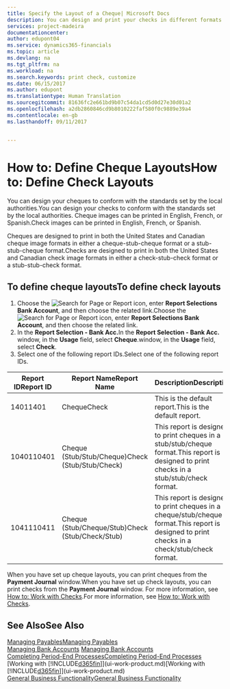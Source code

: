 ```yaml
---
title: Specify the Layout of a Cheque| Microsoft Docs
description: You can design and print your checks in different formats to conform with standards.
services: project-madeira
documentationcenter: 
author: edupont04
ms.service: dynamics365-financials
ms.topic: article
ms.devlang: na
ms.tgt_pltfrm: na
ms.workload: na
ms.search.keywords: print check, customize
ms.date: 06/15/2017
ms.author: edupont
ms.translationtype: Human Translation
ms.sourcegitcommit: 81636fc2e661bd9b07c54da1cd5d0d27e30d01a2
ms.openlocfilehash: a2db2860846cd9b8010222faf580f0c9889e39a4
ms.contentlocale: en-gb
ms.lasthandoff: 09/11/2017


---
```

# <a name="how-to-define-check-layouts"></a><span data-ttu-id="86fef-103">How to: Define Cheque Layouts</span><span class="sxs-lookup"><span data-stu-id="86fef-103">How to: Define Check Layouts</span></span>
<span data-ttu-id="86fef-104">You can design your cheques to conform with the standards set by the local authorities.</span><span class="sxs-lookup"><span data-stu-id="86fef-104">You can design your checks to conform with the standards set by the local authorities.</span></span> <span data-ttu-id="86fef-105">Cheque images can be printed in English, French, or Spanish.</span><span class="sxs-lookup"><span data-stu-id="86fef-105">Check images can be printed in English, French, or Spanish.</span></span>

<span data-ttu-id="86fef-106">Cheques are designed to print in both the United States and Canadian cheque image formats in either a cheque-stub-cheque format or a stub-stub-cheque format.</span><span class="sxs-lookup"><span data-stu-id="86fef-106">Checks are designed to print in both the United States and Canadian check image formats in either a check-stub-check format or a stub-stub-check format.</span></span>

## <a name="to-define-check-layouts"></a><span data-ttu-id="86fef-107">To define cheque layouts</span><span class="sxs-lookup"><span data-stu-id="86fef-107">To define check layouts</span></span>
1. <span data-ttu-id="86fef-108">Choose the ![Search for Page or Report](media/ui-search/search_small.png "Search for Page or Report icon") icon, enter **Report Selections Bank Account**, and then choose the related link.</span><span class="sxs-lookup"><span data-stu-id="86fef-108">Choose the ![Search for Page or Report](media/ui-search/search_small.png "Search for Page or Report icon") icon, enter **Report Selections Bank Account**, and then choose the related link.</span></span>
2. <span data-ttu-id="86fef-109">In the **Report Selection - Bank Acc.**</span><span class="sxs-lookup"><span data-stu-id="86fef-109">In the **Report Selection - Bank Acc.**</span></span> <span data-ttu-id="86fef-110">window, in the **Usage** field, select **Cheque**.</span><span class="sxs-lookup"><span data-stu-id="86fef-110">window, in the **Usage** field, select **Check**.</span></span>
3. <span data-ttu-id="86fef-111">Select one of the following report IDs.</span><span class="sxs-lookup"><span data-stu-id="86fef-111">Select one of the following report IDs.</span></span>

| <span data-ttu-id="86fef-112">Report ID</span><span class="sxs-lookup"><span data-stu-id="86fef-112">Report ID</span></span> | <span data-ttu-id="86fef-113">Report Name</span><span class="sxs-lookup"><span data-stu-id="86fef-113">Report Name</span></span> | <span data-ttu-id="86fef-114">Description</span><span class="sxs-lookup"><span data-stu-id="86fef-114">Description</span></span> |
| --- | --- | --- |
| <span data-ttu-id="86fef-115">1401</span><span class="sxs-lookup"><span data-stu-id="86fef-115">1401</span></span> |<span data-ttu-id="86fef-116">Cheque</span><span class="sxs-lookup"><span data-stu-id="86fef-116">Check</span></span> |<span data-ttu-id="86fef-117">This is the default report.</span><span class="sxs-lookup"><span data-stu-id="86fef-117">This is the default report.</span></span> |
| <span data-ttu-id="86fef-118">10401</span><span class="sxs-lookup"><span data-stu-id="86fef-118">10401</span></span> |<span data-ttu-id="86fef-119">Cheque (Stub/Stub/Cheque)</span><span class="sxs-lookup"><span data-stu-id="86fef-119">Check (Stub/Stub/Check)</span></span> |<span data-ttu-id="86fef-120">This report is designed to print cheques in a stub/stub/cheque format.</span><span class="sxs-lookup"><span data-stu-id="86fef-120">This report is designed to print checks in a stub/stub/check format.</span></span> |
| <span data-ttu-id="86fef-121">10411</span><span class="sxs-lookup"><span data-stu-id="86fef-121">10411</span></span> |<span data-ttu-id="86fef-122">Cheque (Stub/Cheque/Stub)</span><span class="sxs-lookup"><span data-stu-id="86fef-122">Check (Stub/Check/Stub)</span></span> |<span data-ttu-id="86fef-123">This report is designed to print cheques in a cheque/stub/cheque format.</span><span class="sxs-lookup"><span data-stu-id="86fef-123">This report is designed to print checks in a check/stub/check format.</span></span> |

<span data-ttu-id="86fef-124">When you have set up cheque layouts, you can print cheques from the **Payment Journal** window.</span><span class="sxs-lookup"><span data-stu-id="86fef-124">When you have set up check layouts, you can print checks from the **Payment Journal** window.</span></span> <span data-ttu-id="86fef-125">For more information, see [How to: Work with Checks](payables-how-work-checks.md).</span><span class="sxs-lookup"><span data-stu-id="86fef-125">For more information, see [How to: Work with Checks](payables-how-work-checks.md).</span></span>

## <a name="see-also"></a><span data-ttu-id="86fef-126">See Also</span><span class="sxs-lookup"><span data-stu-id="86fef-126">See Also</span></span>
[<span data-ttu-id="86fef-127">Managing Payables</span><span class="sxs-lookup"><span data-stu-id="86fef-127">Managing Payables</span></span>](payables-manage-payables.md)  
<span data-ttu-id="86fef-128">[Managing Bank Accounts](bank-manage-bank-accounts.md) </span><span class="sxs-lookup"><span data-stu-id="86fef-128">[Managing Bank Accounts](bank-manage-bank-accounts.md) </span></span>  
[<span data-ttu-id="86fef-129">Completing Period-End Processes</span><span class="sxs-lookup"><span data-stu-id="86fef-129">Completing Period-End Processes</span></span>](year-how-complete-period-end-processes.md)  
<span data-ttu-id="86fef-130">[Working with [!INCLUDE[d365fin](includes/d365fin_md.md)]](ui-work-product.md)</span><span class="sxs-lookup"><span data-stu-id="86fef-130">[Working with [!INCLUDE[d365fin](includes/d365fin_md.md)]](ui-work-product.md)</span></span>  
[<span data-ttu-id="86fef-131">General Business Functionality</span><span class="sxs-lookup"><span data-stu-id="86fef-131">General Business Functionality</span></span>](ui-across-business-areas.md)

